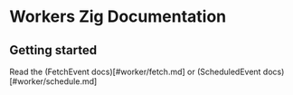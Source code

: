 # Workers Zig Documentation

## Getting started

Read the (FetchEvent docs)[#worker/fetch.md] or (ScheduledEvent docs)[#worker/schedule.md]
